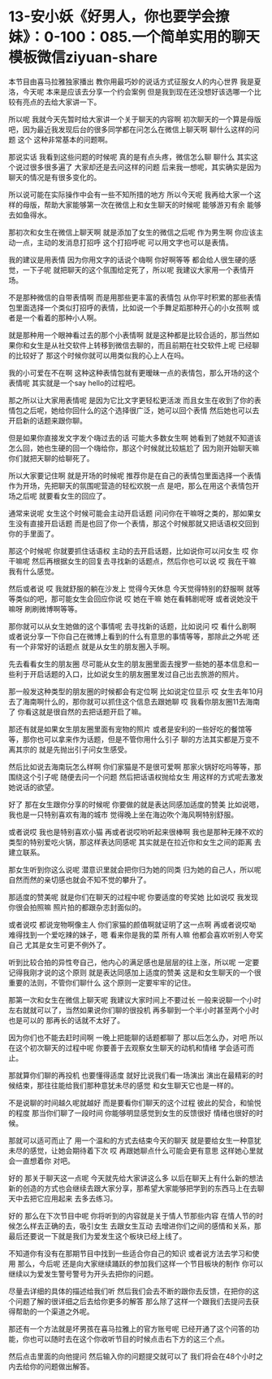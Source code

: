 # 13-安小妖《好男人，你也要学会撩妹》：0-100：085.一个简单实用的聊天模板微信ziyuan-share

本节目由喜马拉雅独家播出 教你用最巧妙的说话方式征服女人的内心世界 我是夏洛，今天呢 本来是应该去分享一个约会案例 但是我到现在还没想好该选哪一个比较有亮点的去给大家讲一下。

所以呢 我就今天先暂时给大家讲一个关于聊天的内容啊 初次聊天的一个算是母版吧，因为最近我发现后台的很多同学都在问怎么在微信上聊天啊 聊什么这样的问题 这个 这种非常基本的问题啊。

那说实话 我看到这些问题的时候呢 真的是有点头疼，微信怎么聊 聊什么 其实这个说过很多很多遍了 大家却还是去问这样的问题 后来我一想呢，其实确实是因为聊天的情况是有很多变化的。

所以说可能在实际操作中会有一些不知所措的地方 所以今天呢 我再给大家一个这样的母版，帮助大家能够第一次在微信上和女生聊天的时候呢 能够游刃有余 能够去如鱼得水。

那初次和女生在微信上聊天啊 就是添加了女生的微信之后呢 作为男生啊 你应该主动一点，主动的发消息打招呼 这个打招呼呢 可以用文字也可以是表情。

我的建议是用表情 因为你用文字的话说个嗨啊 你好啊等等 都会给人很生硬的感觉，一下子呢 就把聊天的这个氛围给定死了，所以呢 我建议大家用一个表情开场。

不是那种微信的自带表情啊 而是用那些更丰富的表情包 从你平时积累的那些表情包里面选择一个类似打招呼的表情，比如说一个手舞足蹈那种开心的小女孩啊 或者是一个看着的那种小人啊。

就是那种用一个眼神看过去的那个小表情啊 就是这种都是比较合适的，那当然如果你和女生是从社交软件上转移到微信去聊的，而且前期在社交软件上呢 已经聊的比较好了 那这个时候你就可以用类似我的心上人在吗。

我的小可爱在不在啊 这种这种表情包就有更暧昧一点的表情包，那么开场的这个表情呢 其实就是一个say hello的过程吧。

那之所以让大家用表情呢 是因为它比文字更轻松更活泼 而且女生在收到了你的表情包之后呢，她给你回什么的这个选择很广泛，她可以回个表情 然后她也可以去开启新的话题来跟你聊。

但是如果你直接发文字发个嗨过去的话 可能大多数女生啊 她看到了她就不知道该怎么回，她也生硬的回一个嗨给你，那这个时候就比较尴尬了 因为刚开始聊天嘛 你们就把天聊的给聊死了。

所以大家要记住啊 就是开场的时候呢 推荐你是在自己的表情包里面选择一个表情作为开场，先把聊天的氛围呢营造的轻松欢脱一点 是吧，那么在用这个表情包开场之后呢 就要看女生的回应了。

通常来说呢 女生这个时候可能会主动开启话题 问问你在干嘛呀之类的，那如果女生没有直接开启话题 而是也回了你一个表情，那这个时候那就又把话语权交回到你的手里面了。

那这个时候呢 你就要抓住话语权 主动的去开启话题，比如说你可以问女生 哎 你干嘛呢 然后再根据女生的回复去寻找新的话题点，然后你也可以说 哎 我在干嘛 我有什么感觉。

然后或者说 哎 我就舒服的躺在沙发上 觉得今天休息 今天觉得特别的舒服啊 就等等类似的吧，那可能女生会回应你说 哎 她在干嘛 她在看韩剧呢呀 或者说她没干嘛呀 刷刷微博啊等等。

那你就可以从女生她做的这个事情呢 去寻找新的话题，比如说问 哎 看什么剧啊 或者说分享一下你自己在微博上看到的什么有意思的事情等等，那除此之外呢 还有一个非常好的话题点 就是从女生的朋友圈入手啊。

先去看看女生的朋友圈 尽可能从女生的朋友圈里面去搜罗一些她的基本信息和一些利于开启话题的入口，比如说女生的朋友圈里发过自己出去旅游的照片。

那一般发这种类型的朋友圈的时候都会有定位啊 比如说定位显示 哎 女生去年10月去了海南啊什么的，那你就可以抓住这个信息去跟她聊 哎 我看你朋友圈11去海南了 你看这就是很自然的去把话题开启了嘛。

那还有就是如果女生朋友圈里面有宠物的照片 或者是安利的一些好吃的餐馆等等，那你也可以拿来作为话题，但是不管你用什么引子 聊的方法其实都是万变不离其宗的 就是先抛出引子问女生感受。

然后比如说去海南玩怎么样啊 你们家猫是不是很可爱啊 那家火锅好吃吗等等，那围绕这个引子呢 随便去问一个问题 然后把话语权抛给女生 用这样的方式呢去激发她说话的欲望。

好了 那在女生跟你分享的时候呢 你要做的就是表达同感加适度的赞美 比如说嗯，我也是一只特别喜欢有海的城市 觉得晚上坐在海边吹个海风啊特别舒服。

或者说哎 我也是特别喜欢小猫 再或者说哎哟听起来很棒啊 我也是那种无辣不欢的类型的特别爱吃火锅，那这样表达同感呢 其实就是在拉近你和女生之间的距离 去建立联系。

那女生听到你这么说呢 潜意识里就会把你归为她的同类 归为她的自己人，所以呢 自然而然的亲切感也就会不知不觉的攀升了。

那适度的赞美呢 就是你们在聊天的过程中呢 你要适度的夸奖她 比如说哎 我发现你很会拍照嘛 照片拍的都跟杂志封面似的。

或者说哎 都说宠物啊像主人 你们家猫的颜值啊就证明了这一点啊 再或者说哎呦 难得找到一个爱吃辣的妹子，嗯 看来你是我的菜 所有人嘛 他都会喜欢听别人夸奖自己 尤其是女生可更不例外了。

听到比较合拍的异性夸自己，他内心的满足感也是层层的往上涨，所以呢 一定要记得我刚才说的这个原则 就是表达同感加上适度的赞美 这是和女生聊天的一个很重要的法则，不管你们聊什么 这个原则一定要牢牢的记住。

那第一次和女生在微信上聊天呢 我建议大家时间上不要过长 一般来说聊一个小时左右就就可以了，当然如果说你们聊的很投机 再多聊到一个半小时甚至两个小时也是可以的 那再长的话就不太好了。

因为你们也不能去赶时间啊 一晚上把能聊的话题都聊了 那以后怎么办，对吧 所以在这个初次聊天的过程中呢 你要善于去观察女生聊天的动机和情绪 学会适可而止。

那就算你们聊的再投机 也要懂得适度 就好比说我们看一场演出 演出在最精彩的时候结束，那往往能给我们那种意犹未尽的感觉 和女生聊天它也是一样的。

不是说聊的时间越久呢就越好 而是要看你们聊天的这个过程 彼此的契合，和愉悦的程度 那当你们聊了一段时间 你能够明显感觉到女生的反馈很好 情绪也很好的时候。

那就可以适可而止了 用一个温和的方式去结束今天的聊天 就是要给女生一种意犹未尽的感觉，让她会期待着下次 哎 再跟她聊点什么可能会更有意思 这样她心里就会一直想着你 对吧。

好的 那关于聊天这一点呢 今天就先给大家讲这么多 以后在聊天上有什么新的想法 新的创造的方式也会继续去跟大家分享，那希望大家能够把学到的东西马上在去聊天中去把它应用起来 去多去练习。

好的 那么在下次节目中呢 你将听到的内容就是关于情人节那些内容 在情人节的时候怎么样去正确的去，吸引女生 去跟女生互动 去增进你们之间的感情和关系，那最后还要说一下就是我们为爱发生这个板块已经上线了。

不知道你有没有在那期节目中找到一些适合你自己的知识 或者说方法去学习和使用 那么，今后呢 还是向大家继续踊跃的参加我们这样一个节目板块的制作 你可以继续以为爱发生警号警号为开头去把你的问题。

尽量去详细的具体的描述给我们听 然后我们会去不断的跟你去反馈，在把你的这个问题了解的很详细之后去给你更多的解答 那么除了这样一个跟我们去提问去获得帮助的一个渠道之外呢。

那还有一个方法就是坏男孩在喜马拉雅上的官方账号呢 已经开通了这个问答的功能，你也可以随时去在这个你收听节目的时候点击右下方的这三个点。

然后点击里面的向他提问 然后输入你的问题提交就可以了 我们将会在48个小时之内去给你的问题做出解答。